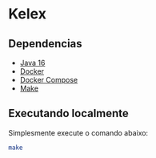 # Kelex

## Dependencias
- [Java 16](https://www.oracle.com/java/technologies/javase-jdk16-downloads.html)
- [Docker](https://docs.docker.com/engine/install/)
- [Docker Compose](https://docs.docker.com/compose/install/)
- [Make](https://www.gnu.org/software/make/)

## Executando localmente
Simplesmente execute o comando abaixo:
```bash
make 
```
